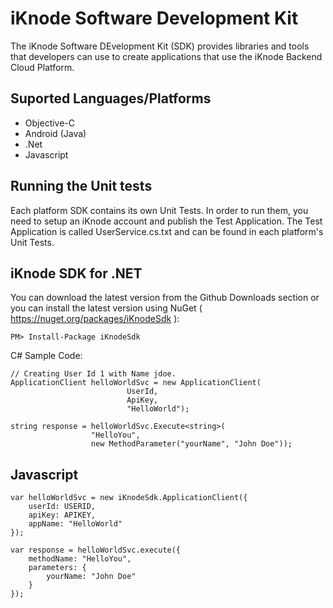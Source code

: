 # iKnode Software Development Kit

The iKnode Software DEvelopment Kit (SDK) provides libraries and tools that developers can use to create applications that use the iKnode Backend Cloud Platform.

## Suported Languages/Platforms

* Objective-C
* Android (Java)
* .Net
* Javascript 

## Running the Unit tests

Each platform SDK contains its own Unit Tests. In order to run them, you need to setup an iKnode account and publish the Test Application. The Test Application is called UserService.cs.txt and can be found in each platform's Unit Tests.

## iKnode SDK for .NET

You can download the latest version from the Github Downloads section or you can install the latest version using NuGet ( https://nuget.org/packages/iKnodeSdk ):

    PM> Install-Package iKnodeSdk

C# Sample Code:

    // Creating User Id 1 with Name jdoe.
    ApplicationClient helloWorldSvc = new ApplicationClient(
                              UserId,
                              ApiKey,
                              "HelloWorld");

    string response = helloWorldSvc.Execute<string>(
                      "HelloYou",
                      new MethodParameter("yourName", "John Doe"));

## Javascript

    var helloWorldSvc = new iKnodeSdk.ApplicationClient({
        userId: USERID,
        apiKey: APIKEY,
        appName: "HelloWorld"
    });

    var response = helloWorldSvc.execute({
        methodName: "HelloYou",
        parameters: {
            yourName: "John Doe"
        }
    });
